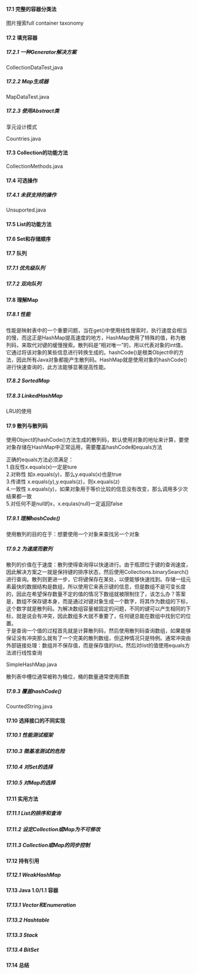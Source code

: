 #### 17.1 完整的容器分类法

图片搜索full container taxonomy

#### 17.2 填充容器

##### 17.2.1 一种Generator解决方案

CollectionDataTest,java

##### 17.2.2 Map生成器

MapDataTest.java

##### 17.2.3 使用Abstract类

享元设计模式

Countries.java

#### 17.3 Collection的功能方法

CollectionMethods.java

#### 17.4 可选操作

##### 17.4.1 未获支持的操作

Unsuported.java

#### 17.5 List的功能方法

#### 17.6 Set和存储顺序

#### 17.7 队列

##### 17.7.1 优先级队列

##### 17.7.2 双向队列

#### 17.8 理解Map

##### 17.8.1 性能

性能是映射表中的一个重要问题，当在get()中使用线性搜索时，执行速度会相当的慢，而这正是HashMap提高速度的地方，HashMap使用了特殊的值，称为散列码，来取代对键的缓慢搜索。散列码是“相对唯一”的，用以代表对象的int值，它通过将该对象的某些信息进行转换生成的。hashCode()是根类Object中的方法，因此所有Java对象都能产生散列码。HashMap就是使用对象的hashCode()进行快速查询的，此方法能够显著提高性能。

##### 17.8.2 SortedMap

##### 17.8.3 LinkedHashMap

LRU的使用

#### 17.9 散列与散列码

使用Object的hashCode()方法生成的散列码，默认使用对象的地址来计算，要使对象存储在HashMap中正常运用，需要覆盖hashCode和equals方法

正确的equals方法必须满足：  
1.自反性x.equals(x)一定是ture  
2.对称性 如x.equals(y)，那么y.equals(x)也是true  
3.传递性 x.equals(y),y.equals(z)，则x.equals(z)  
4.一致性 x.equals(y)，如果对象用于等价比较的信息没有改变，那么调用多少次结果都一致  
5.对任何不是null的x，x.equlas(null)一定返回false

##### 17.9.1 理解hashCode()

使用散列的目的在于：想要使用一个对象来查找另一个对象

##### 17.9.2 为速度而散列

散列的价值在于速度：散列使得查询得以快速进行。由于瓶颈位于键的查询速度，因此解决方案之一就是保持键的排序状态，然后使用Collections.binarySearch()进行查询。散列则更进一步，它将键保存在某处，以便能够快速找到。存储一组元素最快的数据结构是数组，所以使用它来表示键的信息，但是数组不是可变长度的，因此在希望保存数量不定的值的情况下数组就被限制住了，该怎么办？答案是，数组不保存键本身，而是通过对键对象生成一个数字，将其作为数组的下标，这个数字就是散列码。为解决数组容量被固定的问题，不同的键可以产生相同的下标，就是说会有冲突，因此数组多大就不重要了，任何键总能在数组中找到它的位置。  
于是查询一个值的过程首先就是计算散列码，然后使用散列码查询数组，如果能够保证没有冲突那么就有了一个完美的散列数组，但这种情况只是特例。通常冲突由外部链接处理：数组并不保存值，而是保存值的list。然后对list的值使用equals方法进行线性查询

SimpleHashMap.java

散列表中槽位通常被称为桶位，桶的数量通常使用质数

##### 17.9.3 覆盖hashCode()

CountedString.java

#### 17.10 选择接口的不同实现

##### 17.10.1 性能测试框架

##### 17.10.3 微基准测试的危险

##### 17.10.4 对Set的选择

##### 17.10.5 对Map的选择

#### 17.11 实用方法

##### 17.11.1 List的排序和查询

##### 17.11.2 设定Collection或Map为不可修改

##### 17.11.3 Collection或Map的同步控制

#### 17.12 持有引用

##### 17.12.1 WeakHashMap

#### 17.13 Java 1.0/1.1 容器

##### 17.13.1 Vector和Enumeration

##### 17.13.2 Hashtable

##### 17.13.3 Stack

##### 17.13.4 BitSet

#### 17.14 总结